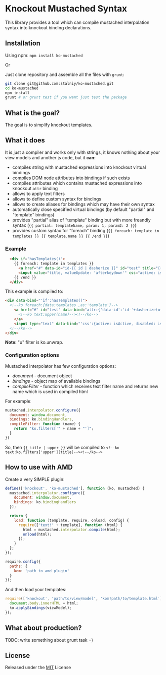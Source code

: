 Knockout Mustached Syntax
=============================

This library provides a tool which can compile mustached interpolation syntax into knockout binding declarations.

## Installation
Using npm: `npm install ko-mustached`

Or

Just clone repository and assemble all the files with `grunt`:
```sh
git clone git@github.com:stalniy/ko-mustached.git
cd ko-mustached
npm install
grunt # or grunt test if you want just test the package
```

## What is the goal?

The goal is to simplify knockout templates.

## What it does

It is just a compiler and works only with strings, it knows nothing about your view models and another js code, but it **can**:
* compiles string with mustached expressions into knockout virtual bindings
* compiles DOM node attributes into bindings if such exists
* compiles attributes which contains mustached expressions into knockout `attr` binding
* allows to apply text filters
* allows to define custom syntax for bindings
* allows to create aliases for bindings which may have their own syntax
* automatically close specified virtual bindings (by default "partial" and "template" bindings)
* provides "partial" alias of "template" binding but with more freandly syntax (`{{ partial: templateName, param: 1, param2: 2 }}`)
* provides custom syntax for "foreach" binding (`{{ foreach: template in templates }} {{ template.name }} {{ /end }}`)

### Example
```html
  <div if="hasTemplates()">
    {{ foreach: template in templates }}
      <a href="#" data-id="id-{{ id | dasherize }}" id="test" title="{{ title | upper }}">{{ name | upper }}</a>
      <input value="title, valueUpdate: 'afterkeydown'" css="active: isActive, disabled: isLocked" />
    {{ /end }}
  </div>
```
This example is compiled to:
```html
<div data-bind="'if':hasTemplates()">
  <!--ko foreach:{data:templates ,as:'template'}-->
    <a href="#" id="test" data-bind="attr:{'data-id':'id-'+dasherize(u(id)),'title':upper(u(title))}">
      <!--ko text:upper(name)--><!--/ko-->
    </a>
    <input type="text" data-bind="'css':{active: isActive, disabled: isLocked}, 'value':title, valueUpdate: 'afterkeydown'" />
  <!--/ko-->
</div>
```
**Note**: "u" filter is ko.unwrap.

### Configuration options
Mustached interpolator has few configuration options:
* *document* - document object
* *bindings* - object map of available bindings
* *compileFilter* - function which receives text filter name and returns new name which is used in compiled html

For example:
```js
mustached.interpolator.configure({
  document: window.document,
  bindings: ko.bindingHandlers,
  compileFilter: function (name) {
    return "ko.filters['" + name + "']";
  }
})
```
So, then `{{ title | upper }}` will be compiled to `<!--ko text:ko.filters['upper'](title)--><!--/ko-->`

## How to use with AMD

Create a very SIMPLE plugin:
```js
define(['knockout', 'ko-mustached'], function (ko, mustached) {
  mustached.interpolator.configure({
    document: window.document,
    bindings: ko.bindingHandlers
  });

  return {
    load: function (template, require, onload, config) {
      require(['text!' + template], function (html) {
        html = mustached.interpolator.compile(html);
        onload(html);
      });
    }
  };
});

require.config({
  paths: {
    kom: 'path to amd plugin'
  }
});
```
And then load your templates:
```js
require(['knockout', 'path/to/view/model', 'kom!path/to/template.html'], function (ko, viewModel, html) {
  document.body.innerHTML = html;
  ko.applyBindings(viewModel);
});
```

## What about production?
TODO: write something about grunt task =)

## License

Released under the [MIT](http://www.opensource.org/licenses/MIT) License